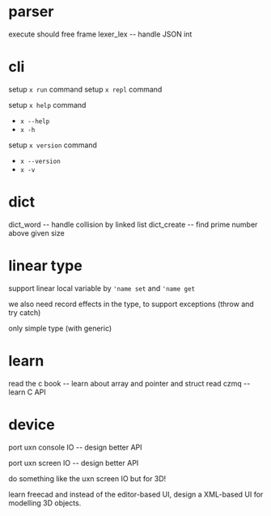 # parser

execute should free frame
lexer_lex -- handle JSON int

# cli

setup `x run` command
setup `x repl` command

setup `x help` command

- `x --help`
- `x -h`

setup `x version` command

- `x --version`
- `x -v`

# dict

dict_word -- handle collision by linked list
dict_create -- find prime number above given size

# linear type

support linear local variable by `'name set` and `'name get`

we also need record effects in the type, to support exceptions (throw and try catch)

only simple type (with generic)

# learn

read the c book -- learn about array and pointer and struct
read czmq -- learn C API

# device

port uxn console IO -- design better API

port uxn screen IO -- design better API

do something like the uxn screen IO but for 3D!

learn freecad and instead of the editor-based UI,
design a XML-based UI for modelling 3D objects.
